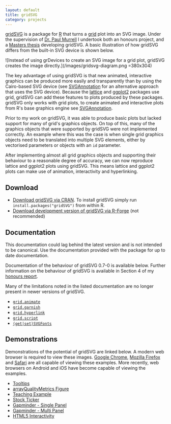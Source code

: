 ```yaml
---
layout: default
title: gridSVG
category: projects
---
```


[gridSVG](https://r-forge.r-project.org/projects/gridsvg/) is a package for [R](http://www.r-project.org/) that turns a [grid](https://www.stat.auckland.ac.nz/~paul/grid/grid.html) plot into an SVG image. Under the supervision of [Dr. Paul Murrell](https://www.stat.auckland.ac.nz/~paul/) I undertook both an honours project, and a [Masters thesis](/projects/msc-thesis) developing gridSVG. A basic illustration of how gridSVG differs from the built-in SVG device is shown below.

![Instead of using grDevices to create an SVG image for a grid plot, gridSVG creates the image directly.](/images/gridsvg-diagram.png =380x304)

The key advantage of using gridSVG is that new animated, interactive graphics can be produced more easily and transparently than by using the Cairo-based SVG device (see [SVGAnnotation](http://www.omegahat.org/SVGAnnotation/) for an alternative approach that uses the SVG device). Because the [lattice](https://r-forge.r-project.org/projects/lattice/) and [ggplot2](http://had.co.nz/ggplot2/) packages use grid, gridSVG can add these features to plots produced by these packages. gridSVG only works with grid plots, to create animated and interactive plots from R's base graphics engine see [SVGAnnotation](http://www.omegahat.org/SVGAnnotation/).

Prior to my work on gridSVG, it was able to produce basic plots but lacked support for many of grid's graphics objects. On top of this, many of the graphics objects that were supported by gridSVG were not implemented correctly. An example where this was the case is when single grid graphics objects need to be translated into multiple SVG elements, either by vectorised parameters or objects with an `id` parameter.

After implementing almost all grid graphics objects and supporting their behaviour to a reasonable degree of accuracy, we can now reproduce lattice and ggplot2 plots using gridSVG. This means lattice and ggplot2 plots can make use of animation, interactivity and hyperlinking.

## Download

* [Download gridSVG via CRAN](http://cran.r-project.org/package=gridSVG). To install gridSVG simply run `install.packages("gridSVG")` from within R.
* [Download development version of gridSVG via R-Forge](https://r-forge.r-project.org/projects/gridsvg/) (not recommended)

## Documentation

<p class="notice">This documentation could lag behind the latest version and is not intended to be canonical. Use the documentation provided with the package for up to date documentation.</p>

Documentation of the behaviour of gridSVG 0.7-0 is available below. Further information on the behaviour of gridSVG is available in Section 4 of my [honours report](/files/sjp-hons-report.pdf).

Many of the limitations noted in the listed documentation are no longer present in newer versions of gridSVG.

* [`grid.animate`](/projects/gridsvg/docs/grid-animate/)
* [`grid.garnish`](/projects/gridsvg/docs/grid-garnish/)
* [`grid.hyperlink`](/projects/gridsvg/docs/grid-hyperlink/)
* [`grid.script`](/projects/gridsvg/docs/grid-script/)
* [`(get|set)SVGFonts`](/projects/gridsvg/docs/get-set-svgfonts/)

## Demonstrations

Demonstrations of the potential of gridSVG are linked below. A modern web browser is required to view these images. [Google Chrome](https://www.google.com/chrome), [Mozilla Firefox](https://www.mozilla.com/firefox) and [Safari](http://www.apple.com/safari) are all capable of viewing these examples. More recently, web browsers on Android and iOS have become capable of viewing the examples.

* [Tooltips](/projects/gridsvg/demos/tooltips/)
* [arrayQualityMetrics Figure](/projects/gridsvg/demos/aqm/)
* [Teaching Example](/projects/gridsvg/demos/wildanim/)
* [Stock Ticker](/projects/gridsvg/demos/stock-ticker/)
* [Gapminder - Single Panel](/projects/gridsvg/demos/gapminder-single/)
* [Gapminder - Multi Panel](/projects/gridsvg/demos/gapminder-multi/)
* [HTML5 Interactivity](/projects/gridsvg/demos/html5/)
